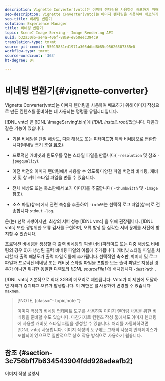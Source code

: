 ```yaml
---
description: Vignette Converter(vntc)는 이미지 렌더링을 사용하여 배포하기 위해 이미지 작성으로 만든 컨텐츠를 준비하는 데 사용되는 명령줄 유틸리티입니다.
seo-description: Vignette Converter(vntc)는 이미지 렌더링을 사용하여 배포하기 위해 이미지 작성으로 만든 컨텐츠를 준비하는 데 사용되는 명령줄 유틸리티입니다.
seo-title: 비네팅 변환기
solution: Experience Manager
title: 비네팅 변환기
topic: Scene7 Image Serving - Image Rendering API
uuid: b32a30d6-ae4a-406f-88a9-e8b0eec394c9
translation-type: tm+mt
source-git-commit: 55015831ed1971a305ddbd8085c95626507355e0
workflow-type: tm+mt
source-wordcount: '363'
ht-degree: 0%

---
```



# 비네팅 변환기{#vignette-converter}

Vignette Converter(vntc)는 이미지 렌더링을 사용하여 배포하기 위해 이미지 작성으로 만든 컨텐츠를 준비하는 데 사용되는 명령줄 유틸리티입니다.

[!DNL vntc] 은 [!DNL \ImageServing\bin]에 *[!DNL install_root]*&#x200B;있습니다. 다음과 같은 기능이 있습니다.

* 기본 비네팅을 단일 해상도, 다중 해상도 또는 피라미드형 제작 비네팅으로 변환합니다(비네팅 크기 조절 [참조](../../../../ir-api/vntc/utilities/c-ir-vignette-converter-vntc/c-ir-vignette-scaling.md#concept-e373a29c2f954df98d704c7723804585)).
* 프로덕션 캐비넷과 윈도우를 덮는 스타일 파일을 만듭니다( `-resolution` 및 참조 `-jpegquality`).

* 이전 버전의 이미지 렌더링에서 사용할 수 있도록 다양한 파일 버전의 비네팅, 캐비닛 및 창 커버 스타일 파일을 만들 수 있습니다.
* 전체 해상도 또는 축소판에서 보기 이미지를 추출합니다( `-thumbwidth` 및 `-image`참조).
* 소스 파일(참조)에서 관련 속성을 추출하여 `-info`또는 선택적 로그 파일(참조)로 전송합니다 `stdout` `-log`.

은(는) 선택 사항이지만, 최상의 서버 성능 [!DNL vntc] 을 위해 권장됩니다. [!DNL vntc] 또한 광범위한 오류 검사를 구현하며, 오류 발생 등 심각한 서버 문제를 사전에 방지할 수 있습니다.

프로덕션 비네팅을 생성할 때 출력 비네팅의 픽셀 너비(피라미드 또는 다중 해상도 비네팅의 경우 0)가 생성된 출력 비네팅 파일의 이름에 추가됩니다. 캐비닛 스타일 파일을 처리할 때 출력 해상도가 출력 파일 이름에 추가됩니다. 선택적인 축소판, 이미지 및 로그 파일과 프로덕션 비네팅 또는 캐비닛 스타일 파일을 포함한 모든 출력 파일은 지정된 경우가 아니면 위치한 동일한 디렉토리 *[!DNL sourceFile]* 에 배치됩니다 `-destPath` .

[!DNL vntc] 기본적으로 최대 3GB의 메모리로 제한됩니다. Vntc가 이 제한에 도달하면 처리가 중지되고 오류가 발생합니다. 이 제한은 를 사용하여 변경할 수 있습니다 `-maxmem`.

>[!NOTE] {class=&quot;- topic/note &quot;}
>
>이미지 작성의 비네팅 업데이트 도구를 사용하여 이미지 렌더링 사용을 위한 비네팅을 준비할 수도 있습니다. 마찬가지로 컨텐츠 작성 툴에서도 이미지 렌더링에 사용할 캐비닛 스타일 파일을 생성할 수 있습니다. 처리를 자동화하려면 [!DNL vntc] 사용합니다. 이미지 작성의 도구에는 그래픽 사용자 인터페이스가 포함되어 있으므로 일반적으로 상호 작용 방식으로 사용하기 쉽습니다.

## 참조 {#section-3c756bf17b634543904fdd928adeafb2}

이미지 작성 설명서
